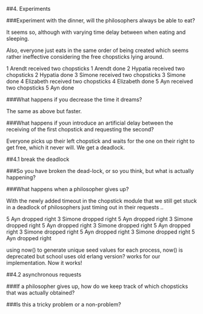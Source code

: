 ##4. Experiments

###Experiment with the dinner, will the philosophers always be able to eat?

It seems so, although with varying time delay between when eating and sleeping. 

Also, everyone just eats in the same order of being created which seems rather ineffective considering the free chopsticks lying around.

1 Arendt received two chopsticks
1 Arendt done
2 Hypatia received two chopsticks
2 Hypatia done
3 Simone received two chopsticks
3 Simone done
4 Elizabeth received two chopsticks
4 Elizabeth done
5 Ayn received two chopsticks
5 Ayn done


###What happens if you decrease the time it dreams?

The same as above but faster.

###What happens if youn introduce an artificial delay between the receiving of the first chopstick and requesting the second?

Everyone picks up their left chopstick and waits for the one on their right to get free, which it never will. We get a deadlock.


##4.1 break the deadlock

###So you have broken the dead-lock, or so you think, but what is actually happening?

###What happens when a philosopher gives up?

With the newly added timeout in the chopstick module that we still get stuck in a deadlock of philosophers just timing out in their requests ..

5 Ayn dropped right
3 Simone dropped right
5 Ayn dropped right
3 Simone dropped right
5 Ayn dropped right
3 Simone dropped right
5 Ayn dropped right
3 Simone dropped right
5 Ayn dropped right
3 Simone dropped right
5 Ayn dropped right

using now() to generate unique seed values for each process, now() is deprecated but school uses old erlang version? works for our implementation.
Now it works!

##4.2 asynchronous requests

###If a philosopher gives up, how do we keep track of which chopsticks that
was actually obtained?

###Is this a tricky problem or a non-problem?




